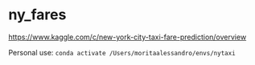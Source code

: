 # ny_fares
https://www.kaggle.com/c/new-york-city-taxi-fare-prediction/overview

Personal use:
`conda activate /Users/moritaalessandro/envs/nytaxi`
